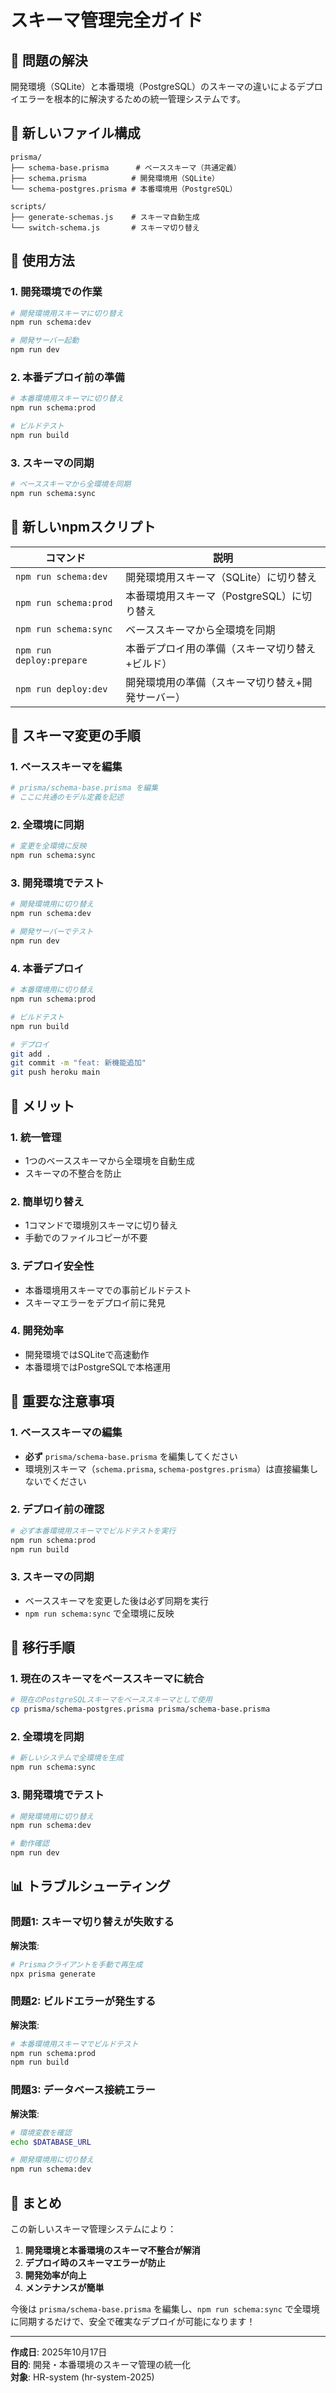 # スキーマ管理完全ガイド

## 🎯 問題の解決

開発環境（SQLite）と本番環境（PostgreSQL）のスキーマの違いによるデプロイエラーを根本的に解決するための統一管理システムです。

## 📁 新しいファイル構成

```
prisma/
├── schema-base.prisma      # ベーススキーマ（共通定義）
├── schema.prisma          # 開発環境用（SQLite）
└── schema-postgres.prisma # 本番環境用（PostgreSQL）

scripts/
├── generate-schemas.js    # スキーマ自動生成
└── switch-schema.js       # スキーマ切り替え
```

## 🚀 使用方法

### 1. 開発環境での作業

```bash
# 開発環境用スキーマに切り替え
npm run schema:dev

# 開発サーバー起動
npm run dev
```

### 2. 本番デプロイ前の準備

```bash
# 本番環境用スキーマに切り替え
npm run schema:prod

# ビルドテスト
npm run build
```

### 3. スキーマの同期

```bash
# ベーススキーマから全環境を同期
npm run schema:sync
```

## 🔧 新しいnpmスクリプト

| コマンド | 説明 |
|---------|------|
| `npm run schema:dev` | 開発環境用スキーマ（SQLite）に切り替え |
| `npm run schema:prod` | 本番環境用スキーマ（PostgreSQL）に切り替え |
| `npm run schema:sync` | ベーススキーマから全環境を同期 |
| `npm run deploy:prepare` | 本番デプロイ用の準備（スキーマ切り替え+ビルド） |
| `npm run deploy:dev` | 開発環境用の準備（スキーマ切り替え+開発サーバー） |

## 📝 スキーマ変更の手順

### 1. ベーススキーマを編集

```bash
# prisma/schema-base.prisma を編集
# ここに共通のモデル定義を記述
```

### 2. 全環境に同期

```bash
# 変更を全環境に反映
npm run schema:sync
```

### 3. 開発環境でテスト

```bash
# 開発環境用に切り替え
npm run schema:dev

# 開発サーバーでテスト
npm run dev
```

### 4. 本番デプロイ

```bash
# 本番環境用に切り替え
npm run schema:prod

# ビルドテスト
npm run build

# デプロイ
git add .
git commit -m "feat: 新機能追加"
git push heroku main
```

## 🎯 メリット

### 1. **統一管理**
- 1つのベーススキーマから全環境を自動生成
- スキーマの不整合を防止

### 2. **簡単切り替え**
- 1コマンドで環境別スキーマに切り替え
- 手動でのファイルコピーが不要

### 3. **デプロイ安全性**
- 本番環境用スキーマでの事前ビルドテスト
- スキーマエラーをデプロイ前に発見

### 4. **開発効率**
- 開発環境ではSQLiteで高速動作
- 本番環境ではPostgreSQLで本格運用

## 🚨 重要な注意事項

### 1. ベーススキーマの編集

- **必ず** `prisma/schema-base.prisma` を編集してください
- 環境別スキーマ（`schema.prisma`, `schema-postgres.prisma`）は直接編集しないでください

### 2. デプロイ前の確認

```bash
# 必ず本番環境用スキーマでビルドテストを実行
npm run schema:prod
npm run build
```

### 3. スキーマの同期

- ベーススキーマを変更した後は必ず同期を実行
- `npm run schema:sync` で全環境に反映

## 🔄 移行手順

### 1. 現在のスキーマをベーススキーマに統合

```bash
# 現在のPostgreSQLスキーマをベーススキーマとして使用
cp prisma/schema-postgres.prisma prisma/schema-base.prisma
```

### 2. 全環境を同期

```bash
# 新しいシステムで全環境を生成
npm run schema:sync
```

### 3. 開発環境でテスト

```bash
# 開発環境用に切り替え
npm run schema:dev

# 動作確認
npm run dev
```

## 📊 トラブルシューティング

### 問題1: スキーマ切り替えが失敗する

**解決策**:
```bash
# Prismaクライアントを手動で再生成
npx prisma generate
```

### 問題2: ビルドエラーが発生する

**解決策**:
```bash
# 本番環境用スキーマでビルドテスト
npm run schema:prod
npm run build
```

### 問題3: データベース接続エラー

**解決策**:
```bash
# 環境変数を確認
echo $DATABASE_URL

# 開発環境用に切り替え
npm run schema:dev
```

## 🎉 まとめ

この新しいスキーマ管理システムにより：

1. **開発環境と本番環境のスキーマ不整合が解消**
2. **デプロイ時のスキーマエラーが防止**
3. **開発効率が向上**
4. **メンテナンスが簡単**

今後は `prisma/schema-base.prisma` を編集し、`npm run schema:sync` で全環境に同期するだけで、安全で確実なデプロイが可能になります！

---

**作成日**: 2025年10月17日  
**目的**: 開発・本番環境のスキーマ管理の統一化  
**対象**: HR-system (hr-system-2025)
